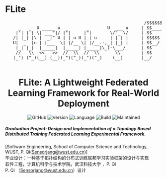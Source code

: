# FLite
<pre>
                                                     /$$$$$$$$ /$$       /$$   /$$
     _   _  U _____ u  _       _       U  ___ u     | $$_____/| $$      |__/  | $$
    |'| |'| \| ___"|/ |"|     |"|       \/"_ \/     | $$      | $$       /$$ /$$$$$$    /$$$$$$
   /| |_| |\ |  _|" U | | u U | | u     | | | |     | $$$$$   | $$      | $$|_  $$_/   /$$__  $$
   U|  _  |u | |___  \| |/__ \| |/__.-,_| |_| |     | $$__/   | $$      | $$  | $$    | $$$$$$$$  
    |_| |_|  |_____|  |_____| |_____|\_)-\___/      | $$      | $$      | $$  | $$ /$$| $$_____/
    //   \\  <<   >>  //  \\  //  \\      \\        | $$      | $$$$$$$$| $$  |  $$$$/|  $$$$$$$
   (_") ("_)(__) (__)(_")("_)(_")("_)    (__)       |__/      |________/|__/   \___/   \_______/
                                                                                      Version 1.0.0
</pre>
<div align="center">
<h1 align="center">FLite: A Lightweight Federated Learning Framework for Real-World Deployment</h1>

![GitHub](https://img.shields.io/github/license/Sensorjang/FLite)
![Version](https://img.shields.io/badge/Version-V1.0.0-yellow)
![Language](https://img.shields.io/badge/Language-Python-blue)
![Build](https://img.shields.io/badge/Build-passing-lightgreen)
![Maintained](https://img.shields.io/badge/Maintained-Yes-red)

</div>


##### Graduation Project: Design and Implementation of a Topology Based Distributed Training Federated Learning Experimental Framework. <br/>
[Software Engineering, School of Computer Science and Technology, WUST, P. Qi(Sensorjang@wust.edu.cn)]<br/>
毕业设计：一种基于拓扑结构的分布式训练联邦学习实验框架的设计与实现<br/>
软件工程，计算机科学与技术学院，武汉科技大学 ，P. Qi<br/>
P. Qi （Sensorjang@wust.edu.cn）设计<br/>
